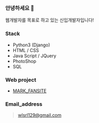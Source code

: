 ### 안녕하세요 👋

웹개발자를 목표로 하고 있는 신입개발자입니다!


### Stack
- Python3 (Django)
- HTML /  CSS
- Java Script / JQuery
- PhotoShop
- SQL


### Web project
* [MARK_FANSITE](http://nctmarklee.pythonanywhere.com/index/)


### Email_address
>wlsrl129@gmail.com
